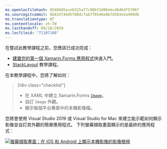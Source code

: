 ```yaml
---
ms.openlocfilehash: 85404d5aceb525a77c98bf2d86ebc4b464f5796f
ms.sourcegitcommit: 6b833f44d5fd8dc7ab7f8546e8b7d383e5a989db
ms.translationtype: HT
ms.contentlocale: zh-TW
ms.lasthandoff: 09/18/2019
ms.locfileid: "71107188"
---
```

在嘗試此教學課程之前，您應該已成功完成：

- [建置您的第一個 Xamarin.Forms 應用程式](~/get-started/first-app/index.md)快速入門。
- [StackLayout](~/get-started/tutorials/stacklayout/index.yml) 教學課程。

在本教學課程中，您將了解如何：

> [!div class="checklist"]
>
> - 在 XAML 中建立 Xamarin.Forms [`Image`](xref:Xamarin.Forms.Image)。
> - 自訂 `Image` 外觀。
> - 顯示每個平台專案中的本機影像檔。

您將會使用 Visual Studio 2019 或 Visual Studio for Mac 來建立能示範如何顯示影像並自訂其外觀的簡單應用程式。 下列螢幕擷取畫面顯示的是最終的應用程式：

[![螢幕擷取畫面：在 iOS 和 Android 上顯示本機影像的影像檢視](../images/local-file.png "顯示本機影像的影像檢視")](../images/local-file-large.png#lightbox "顯示本機影像的影像檢視")
